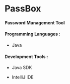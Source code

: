 # PassBox

#### Password Management Tool

#### Programming Languages :

* Java

#### Development Tools :

* Java SDK

* IntelliJ IDE
